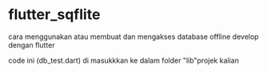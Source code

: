 # flutter_sqflite
cara menggunakan atau membuat dan mengakses database offline develop dengan flutter 

code ini (db_test.dart) di masukkkan ke dalam folder "lib"projek kalian
